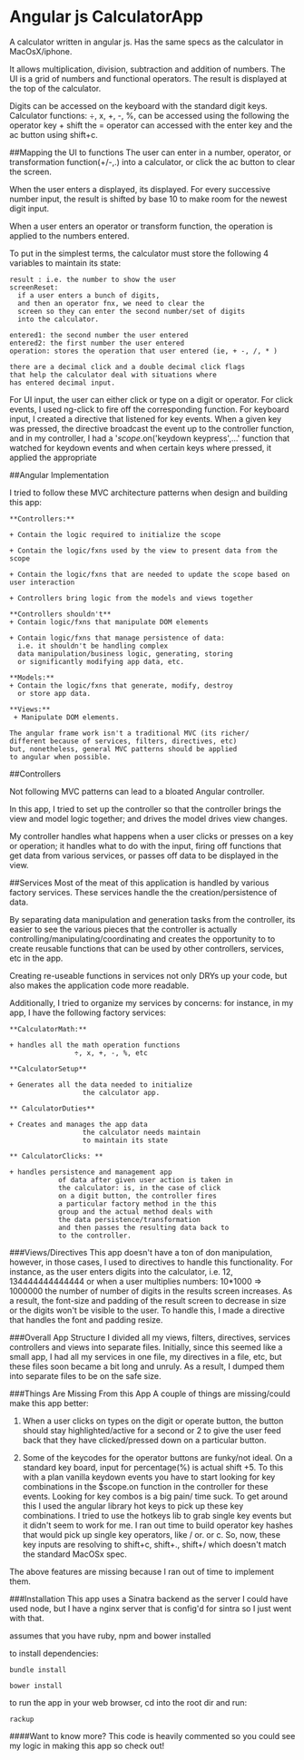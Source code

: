 # Angular js CalculatorApp

A calculator written in angular js.
Has the same specs as the calculator in MacOsX/iphone.

It allows multiplication, division, subtraction and
addition of numbers.
The UI is a grid of numbers and functional operators.
The result is displayed at the top of the calculator.

Digits can be accessed on the keyboard with the standard
digit keys. Calculator functions:
÷, x, +, -, %,
can be accessed using the following the operator key + shift
the = operator can accessed with the enter key
and the ac button using shift+c.

##Mapping the UI to functions
The user can enter in a number, operator, or transformation
function(+/-,.) into a calculator, or click the ac
button to clear the screen.


When the user enters a displayed, its displayed.
For every successive number input, the result is shifted
by base 10 to make room for the newest digit input.

When a user enters an operator or transform function, the operation is applied
to the numbers entered.

To put in the simplest terms, the calculator must
store the following 4 variables to maintain its state:

```
result : i.e. the number to show the user
screenReset:
  if a user enters a bunch of digits,
  and then an operator fnx, we need to clear the
  screen so they can enter the second number/set of digits
  into the calculator.

entered1: the second number the user entered
entered2: the first number the user entered
operation: stores the operation that user entered (ie, + -, /, * )

there are a decimal click and a double decimal click flags
that help the calculator deal with situations where
has entered decimal input.

```

For UI input, the user can either click or type on a digit
or operator. For click events, I used ng-click to fire
off the corresponding function. For keyboard input,
I created a directive that listened for key events.
When a given key was pressed, the directive broadcast
the event up to the controller function, and in my controller,
I had a '$scope.$on('keydown keypress',...' function
that watched for keydown events and when certain
keys where pressed, it applied the appropriate


##Angular Implementation

I tried to follow these MVC architecture patterns
when design and building this app:

```
**Controllers:**

+ Contain the logic required to initialize the scope

+ Contain the logic/fxns used by the view to present data from the scope

+ Contain the logic/fxns that are needed to update the scope based on user interaction

+ Controllers bring logic from the models and views together

**Controllers shouldn't**
+ Contain logic/fxns that manipulate DOM elements

+ Contain logic/fxns that manage persistence of data:
  i.e. it shouldn't be handling complex
  data manipulation/business logic, generating, storing
  or significantly modifying app data, etc.

**Models:**
+ Contain the logic/fxns that generate, modify, destroy
  or store app data.

**Views:**
 + Manipulate DOM elements.

The angular frame work isn't a traditional MVC (its richer/
different because of services, filters, directives, etc)
but, nonetheless, general MVC patterns should be applied
to angular when possible.

```

##Controllers

Not following MVC patterns can lead to a bloated
Angular controller.

In this app, I tried to set up the controller so that
the controller brings the view and model logic together;
and drives the model drives view changes.

My controller handles what happens when a user clicks
or presses on a key or operation; it handles
what to do with the input, firing off functions
that get data from various services, or passes off data
to be displayed in the view.

##Services
Most of the meat of this application is handled
by various factory services. These services handle the
the creation/persistence of data.

By separating data manipulation and generation
tasks from the controller,
its easier to see the various pieces that the controller
is actually controlling/manipulating/coordinating and
creates the opportunity to to create reusable functions
that can be used by other controllers, services, etc
in the app.

Creating re-useable functions in services not only
DRYs up your code, but also
makes the application code more readable.


Additionally, I tried to organize my services by concerns:
for instance, in my app, I
have the following factory services:

```
**CalculatorMath:**

+ handles all the math operation functions
                ÷, x, +, -, %, etc

**CalculatorSetup**

+ Generates all the data needed to initialize
                  the calculator app.

** CalculatorDuties**

+ Creates and manages the app data
                  the calculator needs maintain
                  to maintain its state

** CalculatorClicks: **

+ handles persistence and management app
            of data after given user action is taken in
            the calculator: is, in the case of click
            on a digit button, the controller fires
            a particular factory method in the this
            group and the actual method deals with
            the data persistence/transformation
            and then passes the resulting data back to
            to the controller.
```

###Views/Directives
This app doesn't have a ton of don manipulation, however,
in those cases, I used to directives to handle this
functionality.
For instance, as the user enters digits into the calculator,
 i.e. 12, 134444444444444
or when a user multiplies numbers: 10*1000 => 1000000
the number of number of digits in the results screen
increases. As a result, the font-size and padding of
the result screen to decrease in size or the digits
won't be visible to the user.
To handle this, I made a directive that handles
the font and padding resize.

###Overall App Structure
I divided all my views, filters, directives, services controllers
and views into separate files. Initially, since this
seemed like a small app, I had all my services in one file,
my directives in a file, etc, but these files soon became
a bit long and unruly. As a result, I dumped them into separate
files to be on the safe size.



###Things Are Missing From this App
A couple of things are missing/could make this app better:


1. When a user clicks on types on the digit or operate
button, the button should stay highlighted/active
for a second or 2 to give the user feed back that they
have clicked/pressed down on a particular button.

2. Some of the keycodes for the operator buttons are
funky/not ideal. On a standard key board,
input for percentage(%) is actual shift +5.
To this with a plan vanilla keydown events
you have to start looking for key combinations
in the $scope.on function in the controller
for these events. Looking for key combos is a big pain/
time suck. To get around this I used the angular
library hot keys to pick up these key combinations.
I tried to use the hotkeys lib to grab single key events
but it didn't seem to work for me.
I ran out time to build operator key hashes that would
pick up single key operators, like / or. or c. So, now,
these key inputs are resolving to shift+c, shift+., shift+/
which doesn't match the standard MacOSx spec.

The above features are missing because I ran out of
time to implement them.



###Installation
This app uses a Sinatra backend as the server
I could have used node, but I have a nginx server
that is config'd for sintra so I just went with that.

assumes that you have ruby, npm and bower installed

to install dependencies:

```
bundle install
```

```
bower install
```

to run the app in your web browser, cd into the root dir and run:

```
rackup
````

####Want to know more?  This code is heavily commented so you could see my logic in making this app so check out!

